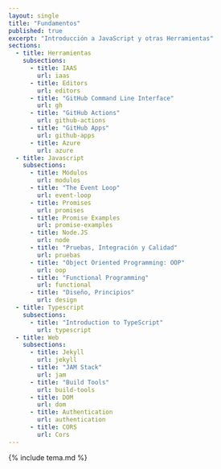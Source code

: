 ```yaml
---
layout: single
title: "Fundamentos"
published: true
excerpt: "Introducción a JavaScript y otras Herramientas"
sections:
  - title: Herramientas
    subsections:
      - title: IAAS
        url: iaas
      - title: Editors
        url: editors
      - title: "GitHub Command Line Interface"
        url: gh
      - title: "GitHub Actions"
        url: github-actions
      - title: "GitHub Apps"
        url: github-apps
      - title: Azure
        url: azure
  - title: Javascript
    subsections:
      - title: Módulos
        url: modulos
      - title: "The Event Loop"
        url: event-loop
      - title: Promises
        url: promises
      - title: Promise Examples
        url: promise-examples
      - title: Node.JS
        url: node
      - title: "Pruebas, Integración y Calidad"
        url: pruebas
      - title: "Object Oriented Programming: OOP"
        url: oop
      - title: "Functional Programming"
        url: functional
      - title: "Diseño, Principios"
        url: design
  - title: Typescript
    subsections:
      - title: "Introduction to TypeScript"
        url: typescript
  - title: Web
    subsections:  
      - title: Jekyll
        url: jekyll
      - title: "JAM Stack"
        url: jam
      - title: "Build Tools"
        url: build-tools
      - title: DOM
        url: dom
      - title: Authentication
        url: authentication
      - title: CORS
        url: Cors
---
```



{% include tema.md %}